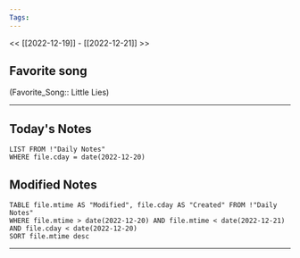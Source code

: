 ```yaml
---
Tags:
---
```

<< [[2022-12-19]] - [[2022-12-21]] >>
## Favorite song
(Favorite_Song:: Little Lies)
___
## Today's Notes
```dataview
LIST FROM !"Daily Notes"
WHERE file.cday = date(2022-12-20)
```
## Modified Notes
```dataview
TABLE file.mtime AS "Modified", file.cday AS "Created" FROM !"Daily Notes" 
WHERE file.mtime > date(2022-12-20) AND file.mtime < date(2022-12-21) AND file.cday < date(2022-12-20)
SORT file.mtime desc
```
___

